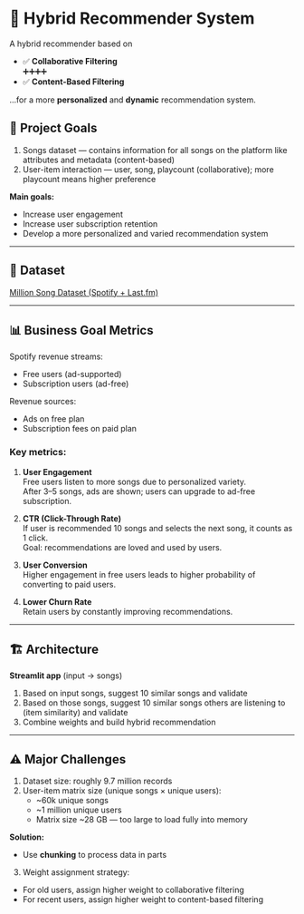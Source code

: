 # 🔮 Hybrid Recommender System

A hybrid recommender based on 

- ✅ **Collaborative Filtering**  
  ➕➕➕➕
- ✅ **Content-Based Filtering**

...for a more **personalized** and **dynamic** recommendation system.


## 🎯 Project Goals

1. Songs dataset — contains information for all songs on the platform like attributes and metadata (content-based)  
2. User-item interaction — user, song, playcount (collaborative); more playcount means higher preference

**Main goals:**  
- Increase user engagement  
- Increase user subscription retention  
- Develop a more personalized and varied recommendation system

---

## 📁 Dataset

[Million Song Dataset (Spotify + Last.fm)](https://www.kaggle.com/datasets/undefinenull/million-song-dataset-spotify-lastfm)

---

## 📊 Business Goal Metrics

Spotify revenue streams:  
- Free users (ad-supported)  
- Subscription users (ad-free)

Revenue sources:  
- Ads on free plan  
- Subscription fees on paid plan

### Key metrics:

1. **User Engagement**  
   Free users listen to more songs due to personalized variety.  
   After 3–5 songs, ads are shown; users can upgrade to ad-free subscription.

2. **CTR (Click-Through Rate)**  
   If user is recommended 10 songs and selects the next song, it counts as 1 click.  
   Goal: recommendations are loved and used by users.

3. **User Conversion**  
   Higher engagement in free users leads to higher probability of converting to paid users.

4. **Lower Churn Rate**  
   Retain users by constantly improving recommendations.

---

## 🏗️ Architecture

**Streamlit app** (input → songs)

1. Based on input songs, suggest 10 similar songs and validate  
2. Based on those songs, suggest 10 similar songs others are listening to (item similarity) and validate  
3. Combine weights and build hybrid recommendation

---

## ⚠️ Major Challenges

1. Dataset size: roughly 9.7 million records  
2. User-item matrix size (unique songs × unique users):  
   - ~60k unique songs  
   - ~1 million unique users  
   - Matrix size ~28 GB — too large to load fully into memory

**Solution:**  
- Use **chunking** to process data in parts

3. Weight assignment strategy:  
- For old users, assign higher weight to collaborative filtering  
- For recent users, assign higher weight to content-based filtering
